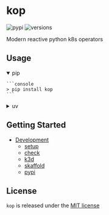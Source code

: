 # kop
![pypi](https://img.shields.io/pypi/v/kop.svg)
![versions](https://img.shields.io/pypi/pyversions/kop.svg)

Modern reactive python k8s operators

## Usage

<details open>
    <summary>pip</summary>

    ```console
    > pip install kop
    ```
</details>
<details>
    <summary>uv</summary>

    ```console
    > uv add kop
    ```
</details>

## Getting Started

- [Development](./docs/DEVELOPMENT.md)
  - [setup](./docs/DEVELOPMENT.md#setup)
  - [check](./docs/DEVELOPMENT.md#check)
  - [k3d](./docs/DEVELOPMENT.md#k3d)
  - [skaffold](./docs/DEVELOPMENT.md#skaffold)
  - [pypi](./docs/DEVELOPMENT.md#pypi)

## License

`kop` is released under the [MIT license](./LICENSE)
